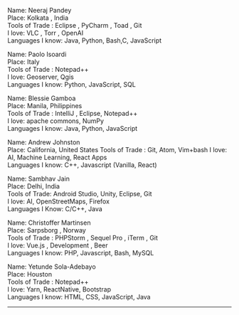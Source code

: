 Name: Neeraj Pandey  
Place: Kolkata , India   
Tools of Trade : Eclipse , PyCharm , Toad , Git  
I love: VLC , Torr , OpenAI  
Languages I know: Java, Python, Bash,C, JavaScript

Name: Paolo Isoardi  
Place: Italy  
Tools of Trade : Notepad++  
I love: Geoserver, Qgis  
Languages I know: Python, JavaScript, SQL  

Name: Blessie Gamboa  
Place: Manila, Philippines   
Tools of Trade : IntelliJ , Eclipse, Notepad++      
I love: apache commons, NumPy   
Languages I know: Java, Python, JavaScript    

Name: Andrew Johnston   
Place: California, United States
Tools of Trade : Git, Atom, Vim+bash
I love: AI, Machine Learning, React Apps    
Languages I know: C++, Javascript (Vanilla, React)    

Name: Sambhav Jain    
Place: Delhi, India     
Tools of Trade: Android Studio, Unity, Eclipse, Git   
I love: AI, OpenStreetMaps, Firefox     
Languages I Know: C/C++, Java   

Name: Christoffer Martinsen   
Place: Sarpsborg , Norway   
Tools of Trade : PHPStorm , Sequel Pro , iTerm , Git      
I love: Vue.js , Development , Beer   
Languages I know: PHP, Javascript, Bash, MySQL        

Name: Yetunde Sola-Adebayo  
Place: Houston      
Tools of Trade : Notepad++      
I love: Yarn, ReactNative, Bootstrap    
Languages I know: HTML, CSS, JavaScript, Java     

_______________________________
